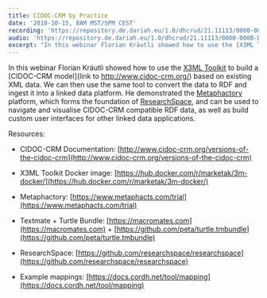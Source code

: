 ```yaml
---
title: CIDOC-CRM by Practice
date: '2018-10-15, 8AM MST/5PM CEST'
recording: 'https://repository.de.dariah.eu/1.0/dhcrud/21.11113/0000-000B-D236-B/data'
audio: 'https://repository.de.dariah.eu/1.0/dhcrud/21.11113/0000-000B-D235-C/data'
excerpt: "In this webinar Florian Kräutli showed how to use the [X3ML Toolkit](https://www.ics.forth.gr/isl/index_main.php?l=e&c=721) to build a [CIDOC-CRM model](link to http://www.cidoc-crm.org/) based on existing XML data."
---
```


In this webinar Florian Kräutli showed how to use the [X3ML Toolkit](https://www.ics.forth.gr/isl/index_main.php?l=e&c=721) to build a [CIDOC-CRM model](link to http://www.cidoc-crm.org/) based on existing XML data. We can then use the same tool to convert the data to RDF and ingest it into a linked data platform. He demonstrated the [Metaphactory](https://www.metaphacts.com/produc) platform, which forms the foundation of [ResearchSpace](https://www.researchspace.org/), and can be used to navigate and visualise CIDOC-CRM compatible RDF data, as well as build custom user interfaces for other linked data applications.

Resources:

* CIDOC-CRM Documentation: [http://www.cidoc-crm.org/versions-of-the-cidoc-crm](http://www.cidoc-crm.org/versions-of-the-cidoc-crm)    

* X3ML Toolkit Docker image: [https://hub.docker.com/r/marketak/3m-docker/](https://hub.docker.com/r/marketak/3m-docker/)    

* Metaphactory: [https://www.metaphacts.com/trial](https://www.metaphacts.com/trial)    

* Textmate + Turtle Bundle: [https://macromates.com](https://macromates.com) + [https://github.com/peta/turtle.tmbundle](https://github.com/peta/turtle.tmbundle)

* ResearchSpace: [https://github.com/researchspace/researchspace](https://github.com/researchspace/researchspace)  

* Example mappings: [https://docs.cordh.net/tool/mapping](https://docs.cordh.net/tool/mapping)
